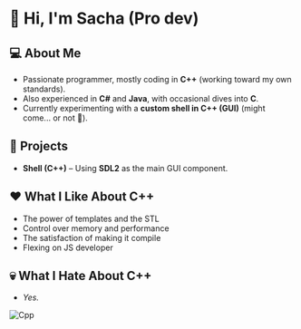 # 👋 Hi, I'm Sacha (Pro dev)

## 💻 About Me
- Passionate programmer, mostly coding in **C++** (working toward my own standards).  
- Also experienced in **C#** and **Java**, with occasional dives into **C**.  
- Currently experimenting with a **custom shell in C++ (GUI)** (might come... or not 👀).  

## 🚀 Projects
- **Shell (C++)** – Using **SDL2** as the main GUI component.  

## ❤️ What I Like About C++
- The power of templates and the STL  
- Control over memory and performance  
- The satisfaction of making it compile
- Flexing on JS developer  

## 💀 What I Hate About C++
- *Yes.*  




![Cpp](https://github.com/user-attachments/assets/a10e9ef3-5a94-4aaf-aeaf-e32e50e5a140)

